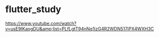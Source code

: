 # flutter_study
https://www.youtube.com/watch?v=usE9IKaogDU&amp;list=PLfLgtT94nNq1izG4R2WDN517iPX4WXH3C
